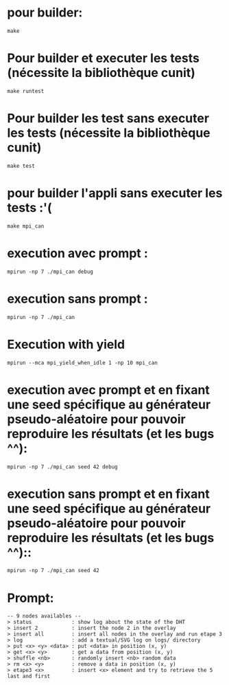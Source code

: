 # pour builder:

    make


# Pour builder et executer les tests (nécessite la bibliothèque cunit)

    make runtest


# Pour builder les test sans executer les tests (nécessite la bibliothèque cunit)

    make test


# pour builder l'appli sans executer les tests  :'(

    make mpi_can

# execution avec prompt :

    mpirun -np 7 ./mpi_can debug


# execution sans prompt :

    mpirun -np 7 ./mpi_can


# Execution with yield
    mpirun --mca mpi_yield_when_idle 1 -np 10 mpi_can

# execution avec prompt et en fixant une seed spécifique au générateur pseudo-aléatoire pour pouvoir reproduire les résultats (et les bugs ^^):

    mpirun -np 7 ./mpi_can seed 42 debug


# execution sans prompt et en fixant une seed spécifique au générateur pseudo-aléatoire pour pouvoir reproduire les résultats (et les bugs ^^)::

    mpirun -np 7 ./mpi_can seed 42


# Prompt:

    -- 9 nodes availables --
    > status             : show log about the state of the DHT
    > insert 2           : insert the node 2 in the overlay
    > insert all         : insert all nodes in the overlay and run etape 3
    > log                : add a textual/SVG log on logs/ directory
    > put <x> <y> <data> : put <data> in position (x, y)
    > get <x> <y>        : get a data from position (x, y)
    > shuffle <nb>       : randomly insert <nb> random data
    > rm <x> <y>         : remove a data in position (x, y)
    > etape3 <x>         : insert <x> element and try to retrieve the 5 last and first
